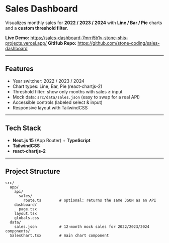 # Sales Dashboard

Visualizes monthly sales for **2022 / 2023 / 2024** with **Line / Bar / Pie** charts and a **custom threshold filter**.

**Live Demo:** https://sales-dashboard-7mrri5b1v-stone-shis-projects.vercel.app/ 
**GitHub Repo:** https://github.com/stone-coding/sales-dashboard

---

## Features
- Year switcher: 2022 / 2023 / 2024
- Chart types: Line, Bar, Pie (react-chartjs-2)
- Threshold filter: show only months with sales ≥ input
- Mock data: `src/data/sales.json` (easy to swap for a real API)
- Accessible controls (labeled select & input)
- Responsive layout with TailwindCSS

---

## Tech Stack
- **Next.js 15** (App Router) + **TypeScript**
- **TailwindCSS**
- **react-chartjs-2**

---

## Project Structure
```text
src/
  app/
    api/
      sales/
        route.ts        # optional: returns the same JSON as an API
    dashboard/
      page.tsx
    layout.tsx
    globals.css
  data/
    sales.json          # 12-month mock sales for 2022/2023/2024
components/
  SalesChart.tsx        # main chart component
